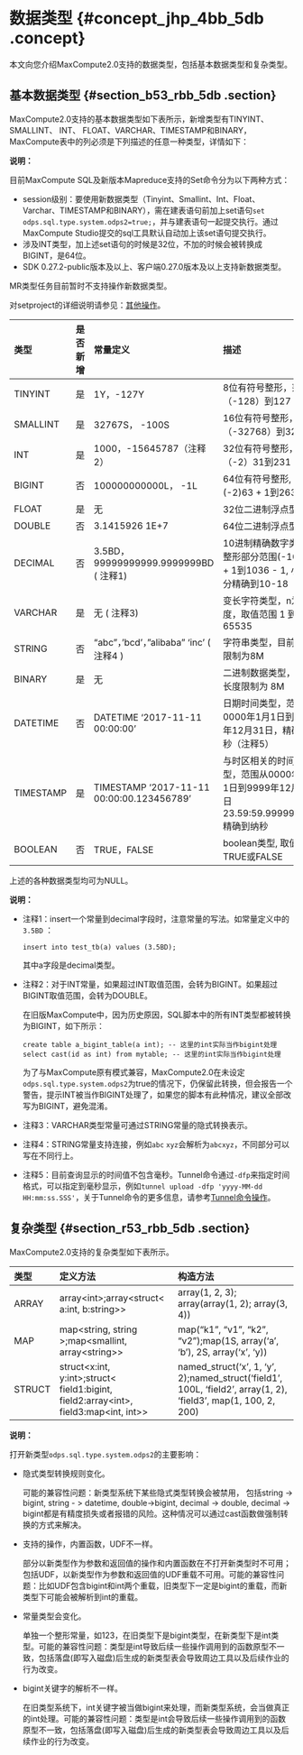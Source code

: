 # 数据类型 {#concept_jhp_4bb_5db .concept}

本文向您介绍MaxCompute2.0支持的数据类型，包括基本数据类型和复杂类型。

## 基本数据类型 {#section_b53_rbb_5db .section}

MaxCompute2.0支持的基本数据类型如下表所示，新增类型有TINYINT、SMALLINT、 INT、 FLOAT、VARCHAR、TIMESTAMP和BINARY，MaxCompute表中的列必须是下列描述的任意一种类型，详情如下：

**说明：** 

目前MaxCompute SQL及新版本Mapreduce支持的Set命令分为以下两种方式：

-   session级别：要使用新数据类型（Tinyint、Smallint、Int、Float、Varchar、TIMESTAMP和BINARY），需在建表语句前加上set语句`set odps.sql.type.system.odps2=true;`，并与建表语句一起提交执行。通过MaxCompute Studio提交的sql工具默认自动加上该set语句提交执行。
-   涉及INT类型，加上述set语句的时候是32位，不加的时候会被转换成BIGINT，是64位。
-   SDK 0.27.2-public版本及以上、客户端0.27.0版本及以上支持新数据类型。

MR类型任务目前暂时不支持操作新数据类型。

对setproject的详细说明请参见：[其他操作](intl.zh-CN/用户指南/常用命令/其他操作.md#)。

|类型|是否新增|常量定义|描述|
|:-|:---|:---|:-|
|TINYINT|是|1Y，-127Y|8位有符号整形，范围（-128）到127|
|SMALLINT|是|32767S， -100S|16位有符号整形， 范围（-32768）到32767|
|INT|是|1000，-15645787（注释2）|32位有符号整形，范围（-2）31到231 - 1|
|BIGINT|否|100000000000L， -1L|64位有符号整形, 范围\(-2\)63 + 1到263 - 1|
|FLOAT|是|无|32位二进制浮点型|
|DOUBLE|否|3.1415926 1E+7|64位二进制浮点型|
|DECIMAL|否|3.5BD， 99999999999.9999999BD \( 注释1\)|10进制精确数字类型，整形部分范围\(-10\)36 + 1到1036 - 1, 小数部分精确到10-18|
|VARCHAR|是|无 \( 注释3\)|变长字符类型，n为长度，取值范围 1 到65535|
|STRING|否|“abc”，’bcd’，”alibaba” ‘inc’ \( 注释4 \)|字符串类型，目前长度限制为8M|
|BINARY|是|无|二进制数据类型，目前长度限制为 8M|
|DATETIME|否|DATETIME ‘2017-11-11 00:00:00’|日期时间类型，范围从0000年1月1日到9999年12月31日，精确到毫秒（注释5）|
|TIMESTAMP|是|TIMESTAMP ‘2017-11-11 00:00:00.123456789’|与时区相关的时间戳类型，范围从0000年1月1日到9999年12月31日 23.59:59.999999999, 精确到纳秒|
|BOOLEAN|否|TRUE，FALSE|boolean类型, 取值TRUE或FALSE|

上述的各种数据类型均可为NULL。

**说明：** 

-   注释1：insert一个常量到decimal字段时，注意常量的写法。如常量定义中的`3.5BD` ：

    ```
    insert into test_tb(a) values (3.5BD);
    ```

    其中a字段是decimal类型。

-   注释2：对于INT常量，如果超过INT取值范围，会转为BIGINT。如果超过BIGINT取值范围，会转为DOUBLE。

    在旧版MaxCompute中，因为历史原因，SQL脚本中的所有INT类型都被转换为BIGINT，如下所示：

    ```
    create table a_bigint_table(a int); -- 这里的int实际当作bigint处理
    select cast(id as int) from mytable; -- 这里的int实际当作bigint处理
    ```

    为了与MaxCompute原有模式兼容，MaxCompute2.0在未设定`odps.sql.type.system.odps2`为true的情况下，仍保留此转换，但会报告一个警告，提示INT被当作BIGINT处理了，如果您的脚本有此种情况，建议全部改写为BIGINT，避免混淆。

-   注释3：VARCHAR类型常量可通过STRING常量的隐式转换表示。
-   注释4：STRING常量支持连接，例如`abc` `xyz`会解析为`abcxyz`，不同部分可以写在不同行上。
-   注释5：目前查询显示的时间值不包含毫秒。Tunnel命令通过`-dfp`来指定时间格式，可以指定到毫秒显示，例如`tunnel upload -dfp 'yyyy-MM-dd HH:mm:ss.SSS'`，关于Tunnel命令的更多信息，请参考[Tunnel命令操作](intl.zh-CN/用户指南/数据上传下载/Tunnel命令操作.md#)。

## 复杂类型 {#section_r53_rbb_5db .section}

MaxCompute2.0支持的复杂类型如下表所示。

|类型|定义方法|构造方法|
|:-|:---|:---|
|ARRAY|array<int\>;array<struct< a:int, b:string\>\>|array\(1, 2, 3\); array\(array\(1, 2\); array\(3, 4\)\)|
|MAP|map<string, string \>;map<smallint, array<string\>\>|map\(“k1”, “v1”, “k2”, “v2”\);map\(1S, array\(‘a’, ‘b’\), 2S, array\(‘x’, ‘y\)\)|
|STRUCT|struct<x:int, y:int\>;struct< field1:bigint, field2:array<int\>, field3:map<int, int\>\>|named\_struct\(‘x’, 1, ‘y’, 2\);named\_struct\(‘field1’, 100L, ‘field2’, array\(1, 2\), ‘field3’, map\(1, 100, 2, 200\)|

**说明：** 

打开新类型`odps.sql.type.system.odps2`的主要影响：

-   隐式类型转换规则变化。

    可能的兼容性问题：新类型系统下某些隐式类型转换会被禁用， 包括string -\> bigint, string - \> datetime, double-\>bigint, decimal -\> double, decimal -\> bigint都是有精度损失或者报错的风险。这种情况可以通过cast函数做强制转换的方式来解决。

-   支持的操作，内置函数，UDF不一样。

    部分以新类型作为参数和返回值的操作和内置函数在不打开新类型时不可用；包括UDF，以新类型作为参数和返回值的UDF重载不可用。可能的兼容性问题：比如UDF包含bigint和int两个重载，旧类型下一定是bigint的重载，而新类型下可能会被解析到int的重载。

-   常量类型会变化。

    单独一个整形常量，如123，在旧类型下是bigint类型，在新类型下是int类型。可能的兼容性问题：类型是int导致后续一些操作调用到的函数原型不一致，包括落盘\(即写入磁盘\)后生成的新类型表会导致周边工具以及后续作业的行为改变。

-   bigint关键字的解析不一样。

    在旧类型系统下，int关键字被当做bigint来处理，而新类型系统，会当做真正的int处理。可能的兼容性问题：类型是int会导致后续一些操作调用到的函数原型不一致，包括落盘\(即写入磁盘\)后生成的新类型表会导致周边工具以及后续作业的行为改变。


